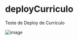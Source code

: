 # deployCurriculo
Teste de Deploy de Curriculo

![image](https://github.com/user-attachments/assets/068bdb42-9efd-4a66-a16a-af6a126bda9f)
